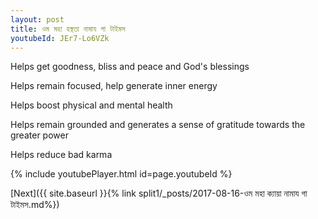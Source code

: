 ```yaml
---
layout: post
title: ওম মহা হস্থতা নামায গা টাইমস
youtubeId: JEr7-Lo6VZk
---
```

 
 
Helps get goodness, bliss and peace and God's blessings
 
Helps remain focused, help generate inner energy 
 
Helps boost physical and mental health 
 
Helps remain grounded and generates a sense of gratitude towards the greater power 
 
Helps reduce bad karma
 
 
 
 


{% include youtubePlayer.html id=page.youtubeId %}
 
[Next]({{ site.baseurl }}{% link  split1/_posts/2017-08-16-ওম মহা ক্যায়া নামায গা টাইমস.md%})
 
